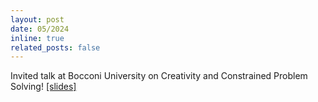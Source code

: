 ```yaml
---
layout: post
date: 05/2024
inline: true
related_posts: false
---
```


Invited talk at Bocconi University on Creativity and Constrained Problem Solving! [\[slides\]](https://drive.google.com/file/d/1Hnlfz-JMFE0o0ISYL3PvFElG0gVVBEkl/view?usp=sharing)
